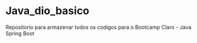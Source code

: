 # Java_dio_basico
Repositorio para armazenar todos os codigos para o Bootcamp Claro - Java Spring Boot
